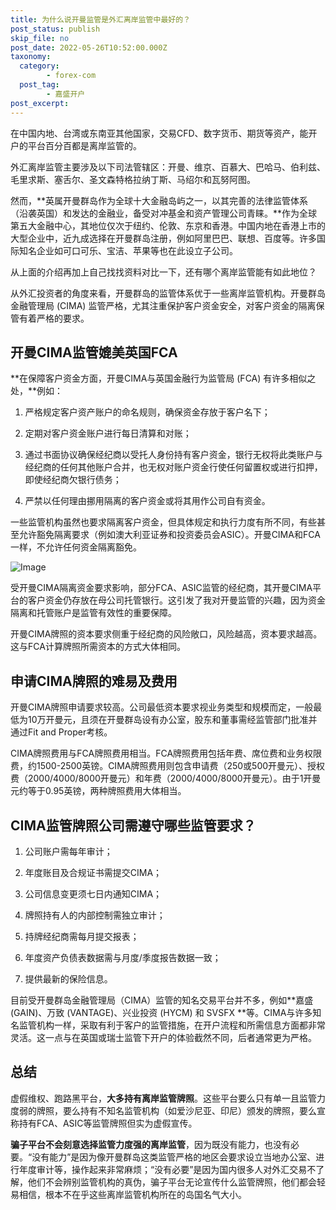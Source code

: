 ```yaml
---
title: 为什么说开曼监管是外汇离岸监管中最好的？
post_status: publish
skip_file: no
post_date: 2022-05-26T10:52:00.000Z
taxonomy:
  category:
        - forex-com
  post_tag:
        - 嘉盛开户
post_excerpt: 
---
```

在中国内地、台湾或东南亚其他国家，交易CFD、数字货币、期货等资产，能开户的平台百分百都是离岸监管的。

外汇离岸监管主要涉及以下司法管辖区：开曼、维京、百慕大、巴哈马、伯利兹、毛里求斯、塞舌尔、圣文森特格拉纳丁斯、马绍尔和瓦努阿图。

然而，**英属开曼群岛作为全球十大金融岛屿之一，以其完善的法律监管体系（沿袭英国）和发达的金融业，备受对冲基金和资产管理公司青睐。**作为全球第五大金融中心，其地位仅次于纽约、伦敦、东京和香港。中国内地在香港上市的大型企业中，近九成选择在开曼群岛注册，例如阿里巴巴、联想、百度等。许多国际知名企业如可口可乐、宝洁、苹果等也在此设立子公司。

从上面的介绍再加上自己找找资料对比一下，还有哪个离岸监管能有如此地位？

从外汇投资者的角度来看，开曼群岛的监管体系优于一些离岸监管机构。开曼群岛金融管理局 (CIMA) 监管严格，尤其注重保护客户资金安全，对客户资金的隔离保管有着严格的要求。

## 开曼CIMA监管媲美英国FCA

**在保障客户资金方面，开曼CIMA与英国金融行为监管局 (FCA) 有许多相似之处，**例如：

1. 严格规定客户资产账户的命名规则，确保资金存放于客户名下；

1. 定期对客户资金账户进行每日清算和对账；

1. 通过书面协议确保经纪商以受托人身份持有客户资金，银行无权将此类账户与经纪商的任何其他账户合并，也无权对账户资金行使任何留置权或进行扣押，即使经纪商欠银行债务；

1. 严禁以任何理由挪用隔离的客户资金或将其用作公司自有资金。

一些监管机构虽然也要求隔离客户资金，但具体规定和执行力度有所不同，有些甚至允许豁免隔离要求（例如澳大利亚证券和投资委员会ASIC）。开曼CIMA和FCA一样，不允许任何资金隔离豁免。

![Image](https://prod-files-secure.s3.us-west-2.amazonaws.com/39ed1227-6d7d-4570-be36-9ccd4a2c4241/bd849744-3fcb-4a37-8312-357962c8f065/image.png?X-Amz-Algorithm=AWS4-HMAC-SHA256&X-Amz-Content-Sha256=UNSIGNED-PAYLOAD&X-Amz-Credential=ASIAZI2LB466423UWUUO%2F20250326%2Fus-west-2%2Fs3%2Faws4_request&X-Amz-Date=20250326T101359Z&X-Amz-Expires=3600&X-Amz-Security-Token=IQoJb3JpZ2luX2VjEML%2F%2F%2F%2F%2F%2F%2F%2F%2F%2FwEaCXVzLXdlc3QtMiJGMEQCIDikvGgRuEQen9vXD9Yt5Fii2JGSodHkZpjG134Z02weAiArFkNmhWE904lEd9jNKl0YmiKbcwQe7B9hLCKy7su2Gir%2FAwgrEAAaDDYzNzQyMzE4MzgwNSIMPFDgAv%2FKuSG%2BUMOaKtwD8kNGdVqyD%2BFzz2oZiRk8oPWCVBwTMHOBq97HtOGy3UoF7UhPVjWx7DcvhDLILYV3YYdnyE6hhmbdLYYX7QgKFPCIkpB8zdJAswuky9EcLmfESCluEgpv6ShnwaSrFdnNJXqrH%2F0vaPYNiMRR2TsL3IH3q8HKEUKTQw7L35mY%2B39TYky6MEOHfBqd1zwPMzI%2F%2BPKY1%2BlGiChyasRep0s4PQFjflLwZiz9gkik%2BuvhYX9S9s%2Fe0J4n49tvrypHooPkX%2BGYC3WIf7BtWzUyh7%2BIb8vQOrLD700kyMw%2BScdFEL2NUsMa6oiNz3lECuNdqQsaak8ly0bfVN81uWHVdBcxdlwbX%2BwCXPs2NuR2OzhRg3mSoNdsU1XywnKLKiI2B18pYjZQp7gpgTz2kcR1KHGSptqpLWBoOqeiUk6Q32J6bIoseM08DLRSo8zFZf7ZQIFfJBWMbRkacHiAOLBTU1oMAzTvgszRjh4cv7%2BPXpAQUXJrS6LggV4Ha1E2IFWq4HP4ZRbYvaqAmRqFHY%2FDzjduypYkXxmOgkgmS9b8Bi0y2G1400oRoA363AjJydU1ZFiWlASBscMGWwwFQUBWaTowKziOCF71DQJBlVDqPewaq0EbHMeeoo0wx8ZgZ7Qw2aWPvwY6pgHGukJVfIdGreyelJPh6ONuQYIrYCXpe85Iw%2FjCdR5mf6VWudNhzKUk4qxDMnsY5VKaaArabxBUcM7UFuFx%2FZUBFRZQxc6YoP9Z7LtU5pj%2BYUvNKbHUEl%2FA%2F0PL%2BeQ2JHr68GEohOj8otZmBlxbNKAW15adxireOJ%2Fc61t8sxru%2Fr6CfTdAH2xo%2F8quNFfnSsJtk%2B1g3qhk%2Fo8Ql0p0%2FhYaRMykK6w0&X-Amz-Signature=b6c5f6a68a0ee01e4c05e35e6b9029df77a483aaf7cb8f7fe5902356993120cc&X-Amz-SignedHeaders=host&x-id=GetObject)

受开曼CIMA隔离资金要求影响，部分FCA、ASIC监管的经纪商，其开曼CIMA平台的客户资金仍存放在母公司托管银行。这引发了我对开曼监管的兴趣，因为资金隔离和托管账户是监管有效性的重要保障。

开曼CIMA牌照的资本要求侧重于经纪商的风险敞口，风险越高，资本要求越高。这与FCA计算牌照所需资本的方式大体相同。

## **申请CIMA牌照的难易及费用**

开曼CIMA牌照申请要求较高。公司最低资本要求视业务类型和规模而定，一般最低为10万开曼元，且须在开曼群岛设有办公室，股东和董事需经监管部门批准并通过Fit and Proper考核。

CIMA牌照费用与FCA牌照费用相当。FCA牌照费用包括年费、席位费和业务权限费，约1500-2500英镑。CIMA牌照费用则包含申请费（250或500开曼元）、授权费（2000/4000/8000开曼元）和年费（2000/4000/8000开曼元）。由于1开曼元约等于0.95英镑，两种牌照费用大体相当。

## CIMA监管牌照公司需遵守哪些监管要求？

1. 公司账户需每年审计；

1. 年度账目及合规证书需提交CIMA；

1. 公司信息变更须七日内通知CIMA；

1. 牌照持有人的内部控制需独立审计；

1. 持牌经纪商需每月提交报表；

1. 年度资产负债表数据需与月度/季度报告数据一致；

1. 提供最新的保险信息。

目前受开曼群岛金融管理局（CIMA）监管的知名交易平台并不多，例如**嘉盛 (GAIN)、万致 (VANTAGE)、兴业投资 (HYCM) 和 SVSFX **等。CIMA与许多知名监管机构一样，采取有利于客户的监管措施，在开户流程和所需信息方面都非常灵活。这一点与在英国或瑞士监管下开户的体验截然不同，后者通常更为严格。

## 总结

虚假维权、跑路黑平台，**大多持有离岸监管牌照**。这些平台要么只有单一且监管力度弱的牌照，要么持有不知名监管机构（如爱沙尼亚、印尼）颁发的牌照，要么宣称持有FCA、ASIC等监管牌照但实为虚假宣传。

**骗子平台不会刻意选择监管力度强的离岸监管**，因为既没有能力，也没有必要。“没有能力”是因为像开曼群岛这类监管严格的地区会要求设立当地办公室、进行年度审计等，操作起来非常麻烦；“没有必要”是因为国内很多人对外汇交易不了解，他们不会辨别监管机构的真伪，骗子平台无论宣传什么监管牌照，他们都会轻易相信，根本不在乎这些离岸监管机构所在的岛国名气大小。